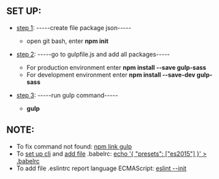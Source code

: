 ## SET UP:
- <u>step 1</u>: -----create file package json-----
  - open git bash, enter <b>npm init</b>


- <u>step 2</u>: -----go to gulpfile.js and add all packages-----
  - For production environment enter <b>npm install --save gulp-sass</b>
  - For development environment enter <b>npm install --save-dev gulp-sass</b>


- <u>step 3</u>: -----run gulp command-----
  - <b>gulp</b>


## NOTE:
+ To fix command not found: <a href="https://docs.npmjs.com/cli/link">npm link gulp</a>
+ To <a href="https://babeljs.io/docs/usage/cli/">set up cli</a> and <a href="https://babeljs.io/docs/usage/babelrc/">add file</a> .babelrc: <a href="http://www.programwitherik.com/understanding-the-babel-compiler-2016/">echo '{ "presets": ["es2015"] }' > .babelrc</a>
+ To add file .eslintrc report language ECMAScript: <a href="http://eslint.org/docs/user-guide/getting-started">eslint --init</a>